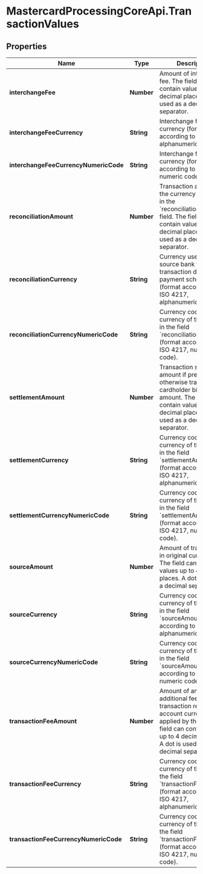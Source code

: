 # MastercardProcessingCoreApi.TransactionValues

## Properties

Name | Type | Description | Notes
------------ | ------------- | ------------- | -------------
**interchangeFee** | **Number** | Amount of interchange fee.  The field can contain values up to 4 decimal places. A dot is used as a decimal separator.  | [optional] 
**interchangeFeeCurrency** | **String** | Interchange fee currency (format according to ISO 4217, alphanumeric code).  | [optional] 
**interchangeFeeCurrencyNumericCode** | **String** | Interchange fee currency (format according to ISO 4217, numeric code).  | [optional] 
**reconciliationAmount** | **Number** | Transaction amount in the currency specified in the &#x60;reconciliationCurrency&#x60; field.  The field can contain values up to 4 decimal places. A dot is used as a decimal separator.  | [optional] 
**reconciliationCurrency** | **String** | Currency used by the source bank to present transaction data to the payment scheme (format according to ISO 4217, alphanumeric code).  | [optional] 
**reconciliationCurrencyNumericCode** | **String** | Currency code defining currency of the amount in the field &#x60;reconciliationAmount&#x60; (format according to ISO 4217, numeric code).  | [optional] 
**settlementAmount** | **Number** | Transaction settlement amount if present or otherwise transaction cardholder billing amount.  The field can contain values up to 4 decimal places. A dot is used as a decimal separator.  | [optional] 
**settlementCurrency** | **String** | Currency code defining currency of the amount in the field &#x60;settlementAmount&#x60; (format according to ISO 4217, alphanumeric code).  | [optional] 
**settlementCurrencyNumericCode** | **String** | Currency code defining currency of the amount in the field &#x60;settlementAmount&#x60; (format according to ISO 4217, numeric code).  | [optional] 
**sourceAmount** | **Number** | Amount of transaction in original currency.  The field can contain values up to 4 decimal places. A dot is used as a decimal separator.  | [optional] 
**sourceCurrency** | **String** | Currency code defining currency of the amount in the field &#x60;sourceAmount&#x60; (format according to ISO 4217, alphanumeric code).  | [optional] 
**sourceCurrencyNumericCode** | **String** | Currency code defining currency of the amount in the field &#x60;sourceAmount&#x60; (format according to ISO 4217, numeric code).  | [optional] 
**transactionFeeAmount** | **Number** | Amount of any additional fee transaction related in account currency. Fees applied by the MP.  The field can contain values up to 4 decimal places. A dot is used as a decimal separator.  | [optional] 
**transactionFeeCurrency** | **String** | Currency code defining currency of the fee in the field &#x60;transactionFeeAmount&#x60; (format according to ISO 4217, alphanumeric code).  | [optional] 
**transactionFeeCurrencyNumericCode** | **String** | Currency code defining currency of the fee in the field &#x60;transactionFeeAmount&#x60; (format according to ISO 4217, numeric code).  | [optional] 


